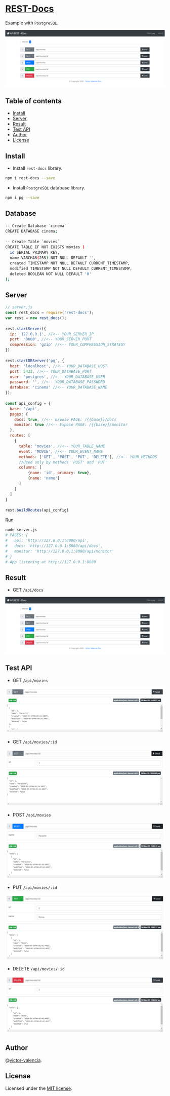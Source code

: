# [REST-Docs](https://github.com/victor-valencia/rest-docs)

Example with `PostgreSQL`.

![API](/resources/img/PostgreSQL/api.png)

## Table of contents
- [Install](#install)
- [Server](#server)
- [Result](#result)
- [Test API](#test-api)
- [Author](#author)
- [License](#license)

## Install

- Install `rest-docs` library.

```bash
npm i rest-docs --save
```

- Install `PostgreSQL` database library.

```bash
npm i pg --save
```

## Database

```bash
-- Create Database `cinema`
CREATE DATABASE cinema;

-- Create Table `movies`
CREATE TABLE IF NOT EXISTS movies (
  id SERIAL PRIMARY KEY,
  name VARCHAR(255) NOT NULL DEFAULT '',
  created TIMESTAMP NOT NULL DEFAULT CURRENT_TIMESTAMP,
  modified TIMESTAMP NOT NULL DEFAULT CURRENT_TIMESTAMP,
  deleted BOOLEAN NOT NULL DEFAULT '0'  
);
```

## Server

```javascript
// server.js
const rest_docs = require('rest-docs');
var rest = new rest_docs();

rest.startServer({
  ip: '127.0.0.1', //<-- YOUR_SERVER_IP
  port: '8080', //<-- YOUR_SERVER_PORT
  compression: 'gzip' //<-- YOUR_COMPRESSION_STRATEGY
})

rest.startDBServer('pg', {
  host: 'localhost', //<-- YOUR_DATABASE_HOST
  port: 5432, //<-- YOUR_DATABASE_PORT
  user: 'postgres', //<-- YOUR_DATABASE_USER  
  password: '', //<-- YOUR_DATABASE_PASSWORD
  database: 'cinema' //<-- YOUR_DATABASE_NAME
});

const api_config = {
  base: '/api',
  pages: {
    docs: true, //<-- Expose PAGE: /{{base}}/docs
    monitor: true //<-- Expose PAGE: /{{base}}/monitor
  },
  routes: [
    {      
      table: 'movies', //<-- YOUR_TABLE_NAME
      event: 'MOVIE', //<-- YOUR_EVENT_NAME 
      methods: ['GET', 'POST', 'PUT', 'DELETE'], //<-- YOUR_METHODS
      //Used only by methods 'POST' and 'PUT'
      columns: [
          {name: 'id', primary: true},
          {name: 'name'}
      ]
    }
  ]  
}

rest.buildRoutes(api_config)
```

Run

```bash
node server.js
# PAGES: {
#   api: 'http://127.0.0.1:8080/api',
#   docs: 'http://127.0.0.1:8080/api/docs',
#   monitor: 'http://127.0.0.1:8080/api/monitor'    
# }
# App listening at http://127.0.0.1:8080
```

## Result

* GET `/api/docs`

![API](/resources/img/PostgreSQL/api.png)

## Test API

* GET `/api/movies`

![API](/resources/img/PostgreSQL/api_get_all.png)

* GET `/api/movies/:id`

![API](/resources/img/PostgreSQL/api_get_id.png)

* POST `/api/movies`

![API](/resources/img/PostgreSQL/api_post.png)

* PUT `/api/movies/:id`

![API](/resources/img/PostgreSQL/api_put.png)

* DELETE `/api/movies/:id`

![API](/resources/img/PostgreSQL/api_delete.png)

## Author

@[victor-valencia](https://github.com/victor-valencia).

## License

Licensed under the [MIT license](/LICENSE).